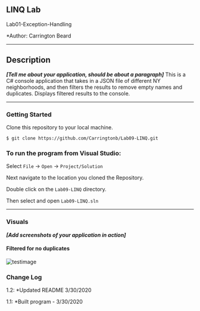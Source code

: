 
## LINQ Lab

Lab01-Exception-Handling

*Author: Carrington Beard

----

## Description
***[Tell me about your application, should be about a paragraph]***
This is a C# console application that takes in a JSON file of different NY neighborhoods, and then filters the results to remove empty names and duplicates. Displays filtered results to the console.

---

### Getting Started
Clone this repository to your local machine.

```
$ git clone https://github.com/Carringtonb/Lab09-LINQ.git
```

### To run the program from Visual Studio:
Select ```File``` -> ```Open``` -> ```Project/Solution```

Next navigate to the location you cloned the Repository.

Double click on the ```Lab09-LINQ``` directory.

Then select and open ```Lab09-LINQ.sln```

---

### Visuals
***[Add screenshots of your application in action]***

#### Filtered for no duplicates
![testimage]("https://user-images.githubusercontent.com/58369033/77952125-fc728c80-727f-11ea-8fd7-3fc9a84a486a.png")


### Change Log

1.2: *Updated README 3/30/2020 

1.1: *Built program - 3/30/2020 

